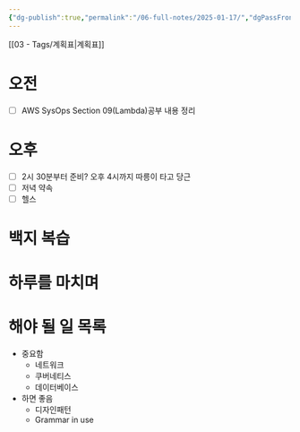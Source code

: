 ```yaml
---
{"dg-publish":true,"permalink":"/06-full-notes/2025-01-17/","dgPassFrontmatter":true}
---
```


[[03 - Tags/계획표\|계획표]]
# 오전
- [ ] AWS SysOps Section 09(Lambda)공부 내용 정리 
# 오후
- [ ] 2시 30분부터 준비? 오후 4시까지 따릉이 타고 당근
- [ ] 저녁 약속
- [ ] 헬스
# 백지 복습

# 하루를 마치며

# 해야 될 일 목록
- 중요함
	- 네트워크
	- 쿠버네티스
	- 데이터베이스
- 하면 좋음
	- 디자인패턴
	- Grammar in use